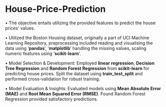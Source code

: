 # House-Price-Prediction
•	The objective entails utilizing the provided features to predict the house prices' values.

•	Utilized the Boston Housing dataset, originally a part of UCI Machine Learning Repository, preprocessing included reading and visualising the data using ‘**pandas**’, ’**matplotlib**’ handling the missing values, scaling numeric features using ‘**scikit-learn**’.

•	Model Selection & Development: Employed **linear regression**, **Decision Tree Regression** and **Random Forest Regression** from **scikit-learn** for predicting house prices. Split the dataset using **train_test_split** and performed cross-validation for robust training.

•	Model Evaluation & Insights: Evaluated models using **Mean Absolute Error (MAE)** and **Root Mean Squared Error (RMSE)**. Found Random Forest Regression provided satisfactory predictions.

